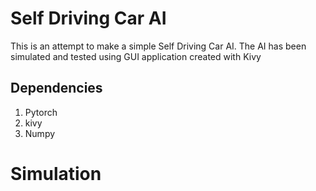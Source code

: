 # Self Driving Car AI
This is an attempt to make a simple Self Driving Car AI. The AI has been simulated and tested using GUI application created with Kivy
## Dependencies
1. Pytorch
2. kivy
3. Numpy

# Simulation
